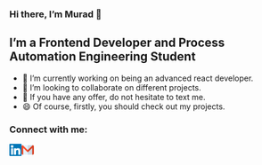 ### Hi there, I’m Murad 👋
## I’m a Frontend Developer and Process Automation Engineering Student


- 🔭 I’m currently working on being an advanced react developer.
- 👯 I’m looking to collaborate on different projects.
- 💬 If you have any offer, do not hesitate to text me.
- 😄 Of course, firstly, you should check out my projects.

### Connect with me:
<a href="https://www.linkedin.com/in/muradtaghiyev05/">
  <img align="left" alt="murad-linkedin" width="22px" src="https://github.com/muradtaghiyev05/muradtaghiyev05/blob/main/linkedin-svgrepo-com.svg" />
</a>
<a href="mailto:muradtaghiyev05@gmail.com">
  <img align="left" alt="murad-gmail" width="22px" src="https://github.com/muradtaghiyev05/muradtaghiyev05/blob/main/gmail-svgrepo-com.svg" />
</a>
